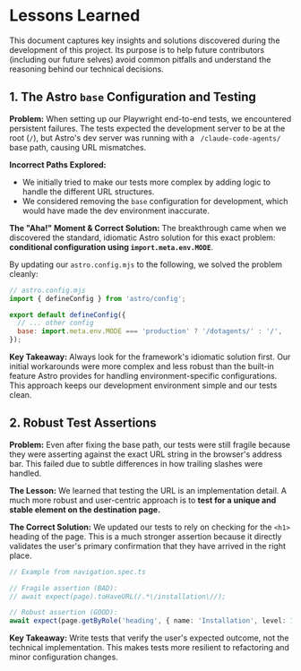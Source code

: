 # Lessons Learned

This document captures key insights and solutions discovered during the development of this project. Its purpose is to help future contributors (including our future selves) avoid common pitfalls and understand the reasoning behind our technical decisions.

## 1. The Astro `base` Configuration and Testing

**Problem:** When setting up our Playwright end-to-end tests, we encountered persistent failures. The tests expected the development server to be at the root (`/`), but Astro's dev server was running with a ` /claude-code-agents/` base path, causing URL mismatches.

**Incorrect Paths Explored:**
- We initially tried to make our tests more complex by adding logic to handle the different URL structures.
- We considered removing the `base` configuration for development, which would have made the dev environment inaccurate.

**The "Aha!" Moment & Correct Solution:**
The breakthrough came when we discovered the standard, idiomatic Astro solution for this exact problem: **conditional configuration using `import.meta.env.MODE`**.

By updating our `astro.config.mjs` to the following, we solved the problem cleanly:

```javascript
// astro.config.mjs
import { defineConfig } from 'astro/config';

export default defineConfig({
  // ... other config
  base: import.meta.env.MODE === 'production' ? '/dotagents/' : '/',
});
```

**Key Takeaway:**
Always look for the framework's idiomatic solution first. Our initial workarounds were more complex and less robust than the built-in feature Astro provides for handling environment-specific configurations. This approach keeps our development environment simple and our tests clean.

## 2. Robust Test Assertions

**Problem:** Even after fixing the base path, our tests were still fragile because they were asserting against the exact URL string in the browser's address bar. This failed due to subtle differences in how trailing slashes were handled.

**The Lesson:**
We learned that testing the URL is an implementation detail. A much more robust and user-centric approach is to **test for a unique and stable element on the destination page.**

**The Correct Solution:**
We updated our tests to rely on checking for the `<h1>` heading of the page. This is a much stronger assertion because it directly validates the user's primary confirmation that they have arrived in the right place.

```typescript
// Example from navigation.spec.ts

// Fragile assertion (BAD):
// await expect(page).toHaveURL(/.*\/installation\//);

// Robust assertion (GOOD):
await expect(page.getByRole('heading', { name: 'Installation', level: 1 })).toBeVisible();
```

**Key Takeaway:**
Write tests that verify the user's expected outcome, not the technical implementation. This makes tests more resilient to refactoring and minor configuration changes.
